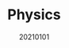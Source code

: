 ---
layout: post
comments: True
date: 20210101
title: Physics
topics: [[[020 Knowledgebase]]]
tags: []
status: in-progress
---